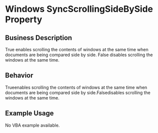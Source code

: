 # Windows SyncScrollingSideBySide Property

## Business Description
True enables scrolling the contents of windows at the same time when documents are being compared side by side. False disables scrolling the windows at the same time.

## Behavior
Trueenables scrolling the contents of windows at the same time when documents are being compared side by side.Falsedisables scrolling the windows at the same time.

## Example Usage
No VBA example available.